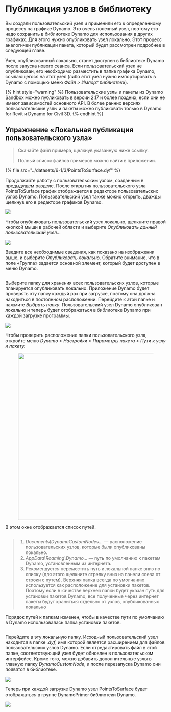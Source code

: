 # Публикация узлов в библиотеку

Вы создали пользовательский узел и применили его к определенному процессу на графике Dynamo. Это очень полезный узел, поэтому его надо сохранить в библиотеке Dynamo для использования в других графиках. Для этого нужно опубликовать узел локально. Этот процесс аналогичен публикации пакета, который будет рассмотрен подробнее в следующей главе.

Узел, опубликованный локально, станет доступен в библиотеке Dynamo после запуска нового сеанса. Если пользовательский узел не опубликован, его необходимо разместить в папке графика Dynamo, ссылающегося на этот узел (либо этот узел нужно импортировать в Dynamo с помощью меню _Файл > Импорт библиотеки_).

{% hint style="warning" %} Пользовательские узлы и пакеты из Dynamo Sandbox можно публиковать в версии 2.17 и более поздних, если они не имеют зависимостей основного API. В более ранних версиях пользовательские узлы и пакеты можно публиковать только в Dynamo for Revit и Dynamo for Civil 3D. {% endhint %}

## Упражнение «Локальная публикация пользовательского узла»

> Скачайте файл примера, щелкнув указанную ниже ссылку.
>
> Полный список файлов примеров можно найти в приложении.

{% file src="../datasets/6-1/3/PointsToSurface.dyf" %}

Продолжайте работу с пользовательским узлом, созданным в предыдущем разделе. После открытия пользовательского узла PointsToSurface график отображается в редакторе пользовательских узлов Dynamo. Пользовательский узел также можно открыть, дважды щелкнув его в редакторе графиков Dynamo.

![](../images/6-1/3/publishcustomnodelocally01.jpg)

Чтобы опубликовать пользовательский узел локально, щелкните правой кнопкой мыши в рабочей области и выберите _Опубликовать данный пользовательский узел..._

![](../images/6-1/3/publishcustomnodeexercise-02.jpg)

Введите все необходимые сведения, как показано на изображении выше, и выберите _Опубликовать локально_. Обратите внимание, что в поле «Группа» задается основной элемент, который будет доступен в меню Dynamo.

<figure><img src="../../.gitbook/assets/publish_a_package.png" alt=""><figcaption></figcaption></figure>

Выберите папку для хранения всех пользовательских узлов, которые планируется опубликовать локально. Приложение Dynamo будет проверять эту папку каждый раз при загрузке, поэтому она должна находиться в постоянном расположении. Перейдите к этой папке и нажмите _Выбрать папку_. Пользовательский узел Dynamo опубликован локально и теперь будет отображаться в библиотеке Dynamo при каждой загрузке программы.

![](../images/6-1/3/publishcustomnodeexercise-04.jpg)

Чтобы проверить расположение папки пользовательского узла, откройте меню _Dynamo > Настройки > Параметры пакета > Пути к узлу и пакету._

<figure><img src="../../.gitbook/assets/settings.png" alt="" width="520"><figcaption></figcaption></figure>

В этом окне отображается список путей.

<figure><img src="../../.gitbook/assets/package-locations.png" alt=""><figcaption></figcaption></figure>

> 1. _Documents\\DynamoCustomNodes..._ — расположение пользовательских узлов, которые были опубликованы локально.
> 2. _AppData\\Roaming\\Dynamo..._ — путь по умолчанию к пакетам Dynamo, установленным из интернета.
> 3. Рекомендуется переместить путь к локальной папке вниз по списку (для этого щелкните стрелку вниз на панели слева от строки с путем). Верхняя папка всегда по умолчанию используется как расположение для установки пакетов. Поэтому если в качестве верхней папки будет указан путь для установки пакетов Dynamo, все полученные через интернет пакеты будут храниться отдельно от узлов, опубликованных локально

Порядок путей к папкам изменен, чтобы в качестве пути по умолчанию в Dynamo использовалась папка установки пакетов.

<figure><img src="../../.gitbook/assets/updated-package-locations.png" alt=""><figcaption></figcaption></figure>

Перейдите в эту локальную папку. Исходный пользовательский узел находится в папке _.dyf_, имя которой является расширением для файлов пользовательских узлов Dynamo. Если отредактировать файл в этой папке, соответствующий узел будет обновлен в пользовательском интерфейсе. Кроме того, можно добавить дополнительные узлы в главную папку _DynamoCustomNode_, и после перезапуска Dynamo они появятся в библиотеке.

![](../images/6-1/3/publishcustomnodeexercise-08.jpg)

Теперь при каждой загрузке Dynamo узел PointsToSurface будет отображаться в группе DynamoPrimer библиотеки Dynamo.

![](../images/6-1/3/publishcustomnodeexercise-09.jpg)
